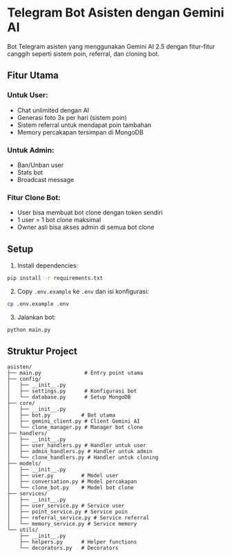# Telegram Bot Asisten dengan Gemini AI

Bot Telegram asisten yang menggunakan Gemini AI 2.5 dengan fitur-fitur canggih seperti sistem poin, referral, dan cloning bot.

## Fitur Utama

### Untuk User:
- Chat unlimited dengan AI
- Generasi foto 3x per hari (sistem poin)
- Sistem referral untuk mendapat poin tambahan
- Memory percakapan tersimpan di MongoDB

### Untuk Admin:
- Ban/Unban user
- Stats bot
- Broadcast message

### Fitur Clone Bot:
- User bisa membuat bot clone dengan token sendiri
- 1 user = 1 bot clone maksimal
- Owner asli bisa akses admin di semua bot clone

## Setup

1. Install dependencies:
```bash
pip install -r requirements.txt
```

2. Copy `.env.example` ke `.env` dan isi konfigurasi:
```bash
cp .env.example .env
```

3. Jalankan bot:
```bash
python main.py
```

## Struktur Project

```
asisten/
├── main.py              # Entry point utama
├── config/
│   ├── __init__.py
│   ├── settings.py      # Konfigurasi bot
│   └── database.py      # Setup MongoDB
├── core/
│   ├── __init__.py
│   ├── bot.py          # Bot utama
│   ├── gemini_client.py # Client Gemini AI
│   └── clone_manager.py # Manager bot clone
├── handlers/
│   ├── __init__.py
│   ├── user_handlers.py # Handler untuk user
│   ├── admin_handlers.py # Handler untuk admin
│   └── clone_handlers.py # Handler untuk cloning
├── models/
│   ├── __init__.py
│   ├── user.py         # Model user
│   ├── conversation.py # Model percakapan
│   └── clone_bot.py    # Model bot clone
├── services/
│   ├── __init__.py
│   ├── user_service.py # Service user
│   ├── point_service.py # Service poin
│   ├── referral_service.py # Service referral
│   └── memory_service.py # Service memory
└── utils/
    ├── __init__.py
    ├── helpers.py      # Helper functions
    └── decorators.py   # Decorators
```
